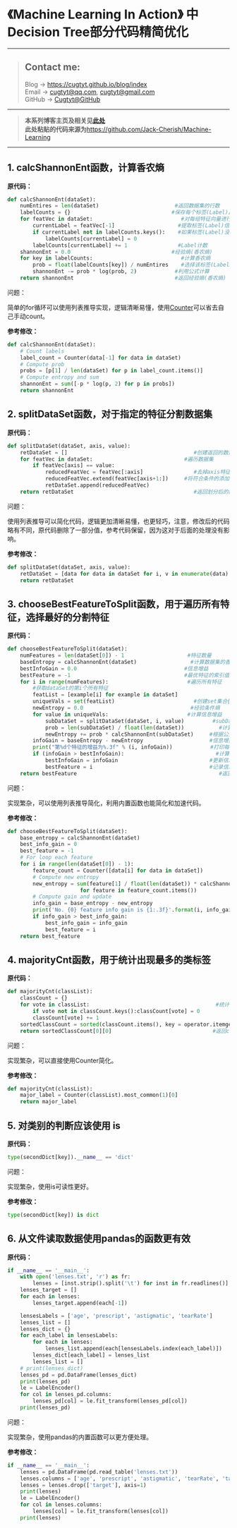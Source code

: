 # 《Machine Learning In Action》 中Decision Tree部分代码精简优化

---
> ## Contact me:
> Blog -> <https://cugtyt.github.io/blog/index>  
> Email -> <cugtyt@qq.com>, <cugtyt@gmail.com>  
> GitHub -> [Cugtyt@GitHub](https://github.com/Cugtyt)

---

> **本系列博客主页及相关见**[**此处**](https://github.com/Cugtyt/ml-in-action/index)  
> **此处粘贴的代码来源为**<https://github.com/Jack-Cherish/Machine-Learning>

---


## 1. calcShannonEnt函数，计算香农熵

**原代码：**

``` python
def calcShannonEnt(dataSet):
    numEntires = len(dataSet)                        #返回数据集的行数
    labelCounts = {}                                #保存每个标签(Label)出现次数的字典
    for featVec in dataSet:                            #对每组特征向量进行统计
        currentLabel = featVec[-1]                    #提取标签(Label)信息
        if currentLabel not in labelCounts.keys():    #如果标签(Label)没有放入统计次数的字典,添加进去
            labelCounts[currentLabel] = 0
        labelCounts[currentLabel] += 1                #Label计数
    shannonEnt = 0.0                                #经验熵(香农熵)
    for key in labelCounts:                            #计算香农熵
        prob = float(labelCounts[key]) / numEntires    #选择该标签(Label)的概率
        shannonEnt -= prob * log(prob, 2)            #利用公式计算
    return shannonEnt                                #返回经验熵(香农熵)
```

问题：  

简单的for循环可以使用列表推导实现，逻辑清晰易懂，使用[Counter](https://docs.python.org/3.6/library/collections.html#counter-objects)可以省去自己手动count。

**参考修改：**

``` python
def calcShannonEnt(dataSet):
    # Count labels
    label_count = Counter(data[-1] for data in dataSet)
    # Compute prob
    probs = [p[1] / len(dataSet) for p in label_count.items()]
    # Compute entropy and sum
    shannonEnt = sum([-p * log(p, 2) for p in probs])
    return shannonEnt
```

## 2. splitDataSet函数，对于指定的特征分割数据集

**原代码：**

``` python
def splitDataSet(dataSet, axis, value):       
    retDataSet = []                                        #创建返回的数据集列表
    for featVec in dataSet:                             #遍历数据集
        if featVec[axis] == value:
            reducedFeatVec = featVec[:axis]                #去掉axis特征
            reducedFeatVec.extend(featVec[axis+1:])     #将符合条件的添加到返回的数据集
            retDataSet.append(reducedFeatVec)
    return retDataSet                                      #返回划分后的数据集
```

问题：  

使用列表推导可以简化代码，逻辑更加清晰易懂，也更轻巧，注意，修改后的代码略有不同，原代码删除了一部分值，参考代码保留，因为这对于后面的处理没有影响。

**参考修改：**

``` python
def splitDataSet(dataSet, axis, value):
    retDataSet = [data for data in dataSet for i, v in enumerate(data) if i == axis and v == value]
    return retDataSet              
```               


## 3. chooseBestFeatureToSplit函数，用于遍历所有特征，选择最好的分割特征

**原代码：**

``` python
def chooseBestFeatureToSplit(dataSet):
    numFeatures = len(dataSet[0]) - 1                    #特征数量
    baseEntropy = calcShannonEnt(dataSet)                 #计算数据集的香农熵
    bestInfoGain = 0.0                                  #信息增益
    bestFeature = -1                                    #最优特征的索引值
    for i in range(numFeatures):                         #遍历所有特征
        #获取dataSet的第i个所有特征
        featList = [example[i] for example in dataSet]
        uniqueVals = set(featList)                         #创建set集合{},元素不可重复
        newEntropy = 0.0                                  #经验条件熵
        for value in uniqueVals:                         #计算信息增益
            subDataSet = splitDataSet(dataSet, i, value)         #subDataSet划分后的子集
            prob = len(subDataSet) / float(len(dataSet))           #计算子集的概率
            newEntropy += prob * calcShannonEnt(subDataSet)     #根据公式计算经验条件熵
        infoGain = baseEntropy - newEntropy                     #信息增益
        print("第%d个特征的增益为%.3f" % (i, infoGain))            #打印每个特征的信息增益
        if (infoGain > bestInfoGain):                             #计算信息增益
            bestInfoGain = infoGain                             #更新信息增益，找到最大的信息增益
            bestFeature = i                                     #记录信息增益最大的特征的索引值
    return bestFeature                                             #返回信息增益最大的特征的
```

问题：  

实现繁杂，可以使用列表推导简化，利用内置函数也能简化和加速代码。

**参考修改：**

``` python
def chooseBestFeatureToSplit(dataSet):
    base_entropy = calcShannonEnt(dataSet)
    best_info_gain = 0
    best_feature = -1
    # For loop each feature
    for i in range(len(dataSet[0]) - 1):
        feature_count = Counter([data[i] for data in dataSet])
        # Compute new entropy
        new_entropy = sum(feature[1] / float(len(dataSet)) * calcShannonEnt(splitDataSet(dataSet, i, feature[0])) \
                       for feature in feature_count.items())
        # Compute gain and update
        info_gain = base_entropy - new_entropy
        print('No. {0} feature info gain is {1:.3f}'.format(i, info_gain))
        if info_gain > best_info_gain:
            best_info_gain = info_gain
            best_feature = i
    return best_feature
```


## 4. majorityCnt函数，用于统计出现最多的类标签

**原代码：**

``` python
def majorityCnt(classList):
    classCount = {}
    for vote in classList:                                        #统计classList中每个元素出现的次数
        if vote not in classCount.keys():classCount[vote] = 0   
        classCount[vote] += 1
    sortedClassCount = sorted(classCount.items(), key = operator.itemgetter(1), reverse = True)        #根据字典的值降序排序
    return sortedClassCount[0][0]                                #返回classList中出现次数最多的元素
```

问题：  

实现繁杂，可以直接使用Counter简化。

**参考修改：**

``` python
def majorityCnt(classList):
    major_label = Counter(classList).most_common(1)[0]
    return major_label
```

## 5. 对类别的判断应该使用 is

**原代码：**

``` python
type(secondDict[key]).__name__ == 'dict'
```

问题：  

实现繁杂，使用is可读性更好。

**参考修改：**

``` python
type(secondDict[key]) is dict
```

## 6. 从文件读取数据使用pandas的函数更有效

**原代码：**

``` python
if __name__ == '__main__':
    with open('lenses.txt', 'r') as fr:                                        #加载文件
        lenses = [inst.strip().split('\t') for inst in fr.readlines()]        #处理文件
    lenses_target = []                                                        #提取每组数据的类别，保存在列表里
    for each in lenses:
        lenses_target.append(each[-1])

    lensesLabels = ['age', 'prescript', 'astigmatic', 'tearRate']            #特征标签       
    lenses_list = []                                                        #保存lenses数据的临时列表
    lenses_dict = {}                                                        #保存lenses数据的字典，用于生成pandas
    for each_label in lensesLabels:                                            #提取信息，生成字典
        for each in lenses:
            lenses_list.append(each[lensesLabels.index(each_label)])
        lenses_dict[each_label] = lenses_list
        lenses_list = []
    # print(lenses_dict)                                                        #打印字典信息
    lenses_pd = pd.DataFrame(lenses_dict)                                    #生成pandas.DataFrame
    print(lenses_pd)                                                        #打印pandas.DataFrame
    le = LabelEncoder()                                                        #创建LabelEncoder()对象，用于序列化            
    for col in lenses_pd.columns:                                            #为每一列序列化
        lenses_pd[col] = le.fit_transform(lenses_pd[col])
    print(lenses_pd)
```

问题：  

实现繁杂，使用pandas的内置函数可以更方便处理。

**参考修改：**

``` python
if __name__ == '__main__':
    lenses = pd.DataFrame(pd.read_table('lenses.txt'))
    lenses.columns = ['age', 'prescript', 'astigmatic', 'tearRate', 'target']
    lenses = lenses.drop(['target'], axis=1)
    print(lenses) 
    le = LabelEncoder()
    for col in lenses.columns:
        lenses[col] = le.fit_transform(lenses[col])
    print(lenses)
```